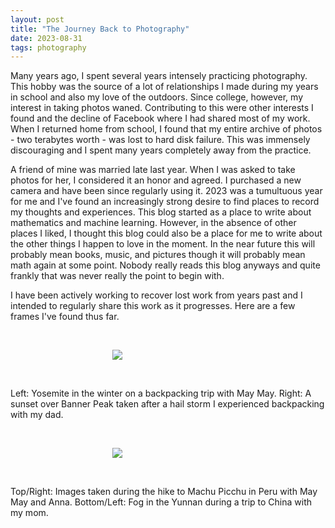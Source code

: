 ```yaml
---
layout: post
title: "The Journey Back to Photography"
date: 2023-08-31
tags: photography
---
```


Many years ago, I spent several years intensely practicing photography. This hobby was the source of a lot of relationships I made during my years in school and also my love of the outdoors. Since college, however, my interest in taking photos waned. Contributing to this were other interests I found and the decline of Facebook where I had shared most of my work. When I returned home from school, I found that my entire archive of photos - two terabytes worth - was lost to hard disk failure. This was immensely discouraging and I spent many years completely away from the practice.

A friend of mine was married late last year. When I was asked to take photos for her, I considered it an honor and agreed. I purchased a new camera and have been since regularly using it. 2023 was a tumultuous year for me and I've found an increasingly strong desire to find places to record my thoughts and experiences. This blog started as a place to write about mathematics and machine learning. However, in the absence of other places I liked, I thought this blog could also be a place for me to write about the other things I happen to love in the moment. In the near future this will probably mean books, music, and pictures though it will probably mean math again at some point. Nobody really reads this blog anyways and quite frankly that was never really the point to begin with.

I have been actively working to recover lost work from years past and I intended to regularly share this work as it progresses. Here are a few frames I've found thus far.

<br>
<p align="center">
<img style="max-width: 1024px; margin: 0 0 0 -162px;" src="https://drive.google.com/uc?id=1h5PbFCEpfU0REYe8LeWLH1MVNa23YQlX">
</p>
<br>

Left: Yosemite in the winter on a backpacking trip with May May. Right: A sunset over Banner Peak taken after a hail storm I experienced backpacking with my dad.

<br>
<p align="center">
<img style="max-width: 1024px; margin: 0 0 0 -162px;" src="https://drive.google.com/uc?id=1h8-6h5UctZR62aYut-axVteEW7VEMYzI">
</p>
<br>

Top/Right: Images taken during the hike to Machu Picchu in Peru with May May and Anna. Bottom/Left: Fog in the Yunnan during a trip to China with my mom.
